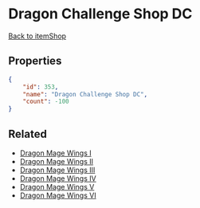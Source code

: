 # Dragon Challenge Shop DC

<no description available>

[Back to itemShop](../item-shops.md)

## Properties

```json
{
    "id": 353,
    "name": "Dragon Challenge Shop DC",
    "count": -100
}
```

## Related

- [Dragon Mage Wings I](../items/10140-dragon-mage-wings-i.md)
- [Dragon Mage Wings II](../items/10141-dragon-mage-wings-ii.md)
- [Dragon Mage Wings III](../items/10142-dragon-mage-wings-iii.md)
- [Dragon Mage Wings IV](../items/10143-dragon-mage-wings-iv.md)
- [Dragon Mage Wings V](../items/20298-dragon-mage-wings-v.md)
- [Dragon Mage Wings VI](../items/20299-dragon-mage-wings-vi.md)

